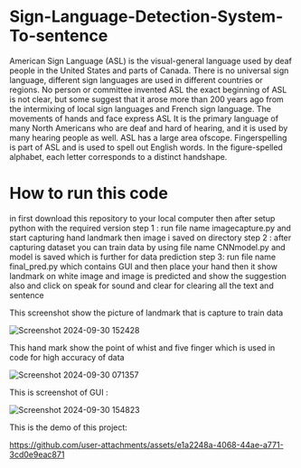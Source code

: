 # Sign-Language-Detection-System-To-sentence
American Sign Language (ASL) is the visual-general language used by deaf people in the United
States and parts of Canada. There is no universal sign language, different sign languages are used
in different countries or regions. No person or committee invented ASL the exact beginning of
ASL is not clear, but some suggest that it arose more than 200 years ago from the intermixing of
local sign languages and French sign language. The movements of hands and face express ASL It
is the primary language of many North Americans who are deaf and hard of hearing, and it is used
by many hearing people as well. ASL has a large area ofscope. Fingerspelling is part of ASL and is
used to spell out English words. In the figure-spelled alphabet, each letter corresponds to a distinct
handshape. 
# How to run this code 
in first download this repository to your local computer then after setup python with the required version 
step 1 : run file name imagecapture.py and start capturing hand landmark then image i saved on directory 
step 2 : after capturing dataset you can train data by using file name CNNmodel.py and model is saved which is further for data prediction
step 3: run file name final_pred.py which contains GUI and then place your hand then it show landmark on white image and image is predicted and show the suggestion also and click on speak for sound and clear for clearing all the text and sentence

This screenshot show the picture of landmark that is capture to train data

![Screenshot 2024-09-30 152428](https://github.com/user-attachments/assets/680b53f3-4095-4f06-bccc-1b2f8c535ceb)

This hand mark show the point of whist and five finger which is used in code for high accuracy of data 

![Screenshot 2024-09-30 071357](https://github.com/user-attachments/assets/6c8b63c9-c436-4837-8d19-f714897b888c)

This is screenshot of GUI :


![Screenshot 2024-09-30 154823](https://github.com/user-attachments/assets/70ced5c1-bbc7-408f-bbb6-4e6c68af6e62)

This is the demo of this project:


https://github.com/user-attachments/assets/e1a2248a-4068-44ae-a771-3cd0e9eac871





